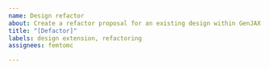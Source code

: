 ```yaml
---
name: Design refactor
about: Create a refactor proposal for an existing design within GenJAX.
title: "[Defactor]"
labels: design extension, refactoring
assignees: femtomc

---
```



